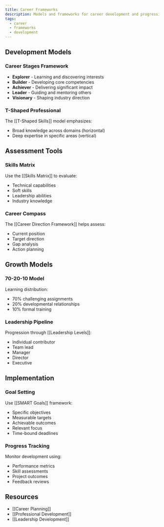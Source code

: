 ```yaml
---
title: Career Frameworks
description: Models and frameworks for career development and progression
tags:
  - career
  - frameworks
  - development
---
```


## Development Models

### Career Stages Framework

- **Explorer** - Learning and discovering interests
- **Builder** - Developing core competencies
- **Achiever** - Delivering significant impact
- **Leader** - Guiding and mentoring others
- **Visionary** - Shaping industry direction

### T-Shaped Professional

The [[T-Shaped Skills]] model emphasizes:

- Broad knowledge across domains (horizontal)
- Deep expertise in specific areas (vertical)

## Assessment Tools

### Skills Matrix

Use the [[Skills Matrix]] to evaluate:

- Technical capabilities
- Soft skills
- Leadership abilities
- Industry knowledge

### Career Compass

The [[Career Direction Framework]] helps assess:

- Current position
- Target direction
- Gap analysis
- Action planning

## Growth Models

### 70-20-10 Model

Learning distribution:

- 70% challenging assignments
- 20% developmental relationships
- 10% formal training

### Leadership Pipeline

Progression through [[Leadership Levels]]:

- Individual contributor
- Team lead
- Manager
- Director
- Executive

## Implementation

### Goal Setting

Use [[SMART Goals]] framework:

- Specific objectives
- Measurable targets
- Achievable outcomes
- Relevant focus
- Time-bound deadlines

### Progress Tracking

Monitor development using:

- Performance metrics
- Skill assessments
- Project outcomes
- Feedback reviews

## Resources

- [[Career Planning]]
- [[Professional Development]]
- [[Leadership Development]]
